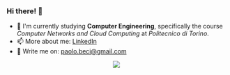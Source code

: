 ### Hi there! 👋

<!--
**Paolo-Beci/Paolo-Beci** is a ✨ _special_ ✨ repository because its `README.md` (this file) appears on your GitHub profile.

Here are some ideas to get you started:

- 🔭 I’m currently working on ...
- 🌱 I’m currently learning ...
- 👯 I’m looking to collaborate on ...
- 🤔 I’m looking for help with ...
- 💬 Ask me about ...
- 📫 How to reach me: ...
- 😄 Pronouns: ...
- ⚡ Fun fact: ...
-->

- 🌱 I'm currently studying **Computer Engineering**, specifically the course *Computer Networks and Cloud Computing* at *Politecnico di Torino*.
- 📫 More about me: [LinkedIn](http://linkedin.com/in/paolo-beci-919a28199)
- 💬 Write me on: [paolo.beci@gmail.com](paolo.beci@gmail.com)

<p align="center">
  <img align="center" src="https://github-readme-stats.vercel.app/api?username=Paolo-Beci&show_icons=true&theme=vue-dark">
</p>
